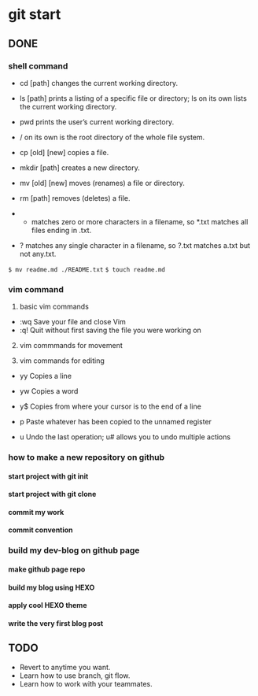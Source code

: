 <!-- ~/Documents/dev/TIL/git/210303-git-start.md -->

# git start

## DONE

### shell command

- cd [path] changes the current working directory.

- ls [path] prints a listing of a specific file or directory; ls on its own lists the current working directory.

- pwd prints the user’s current working directory.

- / on its own is the root directory of the whole file system.

- cp [old] [new] copies a file.

- mkdir [path] creates a new directory.

- mv [old] [new] moves (renames) a file or directory.

- rm [path] removes (deletes) a file.

- * matches zero or more characters in a filename, so *.txt matches all files ending in .txt.

- ? matches any single character in a filename, so ?.txt matches a.txt but not any.txt.


`$ mv readme.md ./README.txt`
`$ touch readme.md`


### vim command

1. basic vim commands

- :wq  Save your file and close Vim
- :q!  Quit without first saving the file you were working on


2. vim commmands for movement



3. vim commands for editing

- yy  Copies a line

- yw  Copies a word

- y$  Copies from where your cursor is to the end of a line

- p  Paste whatever has been copied to the unnamed register

- u  Undo the last operation; u# allows you to undo multiple actions

### how to make a new repository on github

#### start project with git init

#### start project with git clone

#### commit my work

#### commit convention

### build my dev-blog on github page

#### make github page repo

#### build my blog using HEXO

#### apply cool HEXO theme

#### write the very first blog post

## TODO

- Revert to anytime you want.
- Learn how to use branch, git flow.
- Learn how to work with your teammates.
